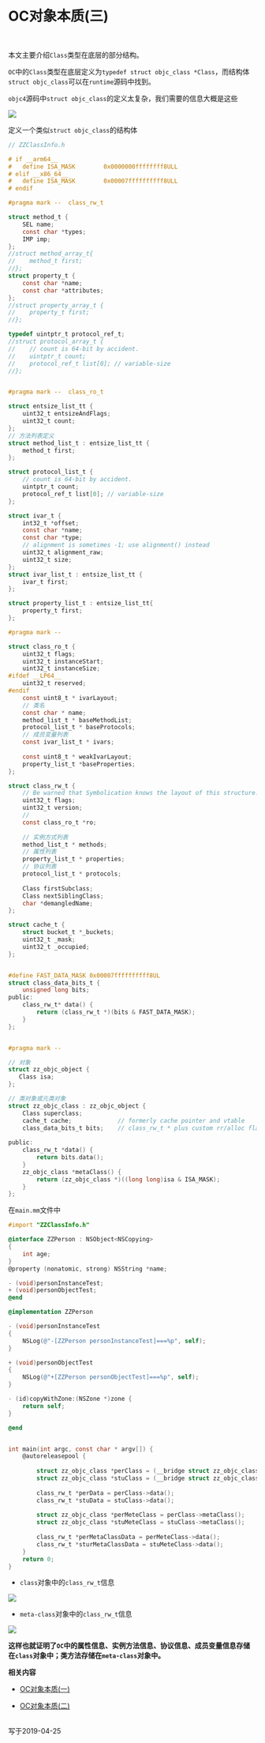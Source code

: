 # OC对象本质(三)

<br>

本文主要介绍`Class`类型在底层的部分结构。


`OC`中的`Class`类型在底层定义为`typedef struct objc_class *Class`，而结构体`struct objc_class`可以在`runtime`源码中找到。

`objc4`源码中`struct objc_class`的定义太复杂，我们需要的信息大概是这些

![](../Images/iOS/OC对象本质/Object_image7.png)


定义一个类似`struct objc_class`的结构体

```Objective-C
// ZZClassInfo.h

# if __arm64__
#   define ISA_MASK        0x0000000ffffffff8ULL
# elif __x86_64__
#   define ISA_MASK        0x00007ffffffffff8ULL
# endif

#pragma mark --  class_rw_t

struct method_t {
    SEL name;
    const char *types;
    IMP imp;
};
//struct method_array_t{
//    method_t first;
//};
struct property_t {
    const char *name;
    const char *attributes;
};
//struct property_array_t {
//    property_t first;
//};

typedef uintptr_t protocol_ref_t;
//struct protocol_array_t {
//    // count is 64-bit by accident.
//    uintptr_t count;
//    protocol_ref_t list[0]; // variable-size
//};


#pragma mark --  class_ro_t

struct entsize_list_tt {
    uint32_t entsizeAndFlags;
    uint32_t count;
};
// 方法列表定义
struct method_list_t : entsize_list_tt {
    method_t first;
};

struct protocol_list_t {
    // count is 64-bit by accident.
    uintptr_t count;
    protocol_ref_t list[0]; // variable-size
};

struct ivar_t {
    int32_t *offset;
    const char *name;
    const char *type;
    // alignment is sometimes -1; use alignment() instead
    uint32_t alignment_raw;
    uint32_t size;
};
struct ivar_list_t : entsize_list_tt {
    ivar_t first;
};

struct property_list_t : entsize_list_tt{
    property_t first;
};

#pragma mark --

struct class_ro_t {
    uint32_t flags;
    uint32_t instanceStart;
    uint32_t instanceSize;
#ifdef __LP64__
    uint32_t reserved;
#endif
    const uint8_t * ivarLayout;
    // 类名
    const char * name;
    method_list_t * baseMethodList;
    protocol_list_t * baseProtocols;
    // 成员变量列表
    const ivar_list_t * ivars;
    
    const uint8_t * weakIvarLayout;
    property_list_t *baseProperties;
};

struct class_rw_t {
    // Be warned that Symbolication knows the layout of this structure.
    uint32_t flags;
    uint32_t version;
    //
    const class_ro_t *ro;
    
    // 实例方式列表
    method_list_t * methods;
    // 属性列表
    property_list_t * properties;
    // 协议列表
    protocol_list_t * protocols;
    
    Class firstSubclass;
    Class nextSiblingClass;
    char *demangledName;
};

struct cache_t {
    struct bucket_t *_buckets;
    uint32_t _mask;
    uint32_t _occupied;
};


#define FAST_DATA_MASK 0x00007ffffffffff8UL
struct class_data_bits_t {
    unsigned long bits;
public:
    class_rw_t* data() {
        return (class_rw_t *)(bits & FAST_DATA_MASK);
    }
};


#pragma mark --

// 对象
struct zz_objc_object {
   Class isa;
};

// 类对象或元类对象
struct zz_objc_class : zz_objc_object {
    Class superclass;
    cache_t cache;             // formerly cache pointer and vtable
    class_data_bits_t bits;    // class_rw_t * plus custom rr/alloc flags
    
public:
    class_rw_t *data() {
        return bits.data();
    }
    zz_objc_class *metaClass() {
        return (zz_objc_class *)((long long)isa & ISA_MASK);
    }
};
```

在`main.mm`文件中

```Objective-C
#import "ZZClassInfo.h"

@interface ZZPerson : NSObject<NSCopying>
{
    int age;
}
@property (nonatomic, strong) NSString *name;

- (void)personInstanceTest;
+ (void)personObjectTest;
@end

@implementation ZZPerson

- (void)personInstanceTest
{
    NSLog(@"-[ZZPerson personInstanceTest]===%p", self);
}

+ (void)personObjectTest
{
    NSLog(@"+[ZZPerson personObjectTest]===%p", self);
}

- (id)copyWithZone:(NSZone *)zone {
    return self;
}

@end


int main(int argc, const char * argv[]) {
    @autoreleasepool {
        
        struct zz_objc_class *perClass = (__bridge struct zz_objc_class *)[ZZPerson class];
        struct zz_objc_class *stuClass = (__bridge struct zz_objc_class *)[ZZStudent class];
       
        class_rw_t *perData = perClass->data();
        class_rw_t *stuData = stuClass->data();
        
        struct zz_objc_class *perMeteClass = perClass->metaClass();
        struct zz_objc_class *stuMeteClass = stuClass->metaClass();
        
        class_rw_t *perMetaClassData = perMeteClass->data();
        class_rw_t *sturMetaClassData = stuMeteClass->data();
    }
    return 0;
}
```

- `class`对象中的`class_rw_t`信息

![](../Images/iOS/OC对象本质/Object_image8.png)

- `meta-class`对象中的`class_rw_t`信息

![](../Images/iOS/OC对象本质/Object_image9.png)


**这样也就证明了`OC`中的属性信息、实例方法信息、协议信息、成员变量信息存储在`class`对象中；类方法存储在`meta-class`对象中。**


**相关内容**

- [OC对象本质(一)](https://github.com/zhaoName/Notes/blob/master/iOS/OC%E5%AF%B9%E8%B1%A1%E6%9C%AC%E8%B4%A8(%E4%B8%80).md)

- [OC对象本质(二)](https://github.com/zhaoName/Notes/blob/master/iOS/OC%E5%AF%B9%E8%B1%A1%E6%9C%AC%E8%B4%A8(%E4%BA%8C).md)

<br>
写于2019-04-25
<br>